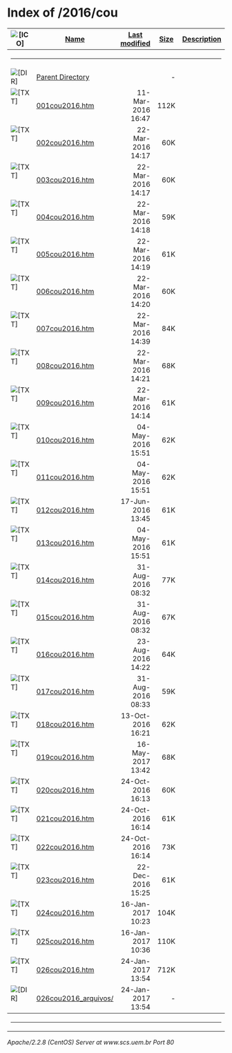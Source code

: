  <body>
<h1>Index of /2016/cou</h1>
<table><tr><th><img src="/icons/blank.gif" alt="[ICO]"></th><th><a href="?C=N;O=D">Name</a></th><th><a href="?C=M;O=A">Last modified</a></th><th><a href="?C=S;O=A">Size</a></th><th><a href="?C=D;O=A">Description</a></th></tr><tr><th colspan="5"><hr></th></tr>
<tr><td valign="top"><img src="/icons/back.gif" alt="[DIR]"></td><td><a href="/2016/">Parent Directory</a></td><td>&nbsp;</td><td align="right">  - </td></tr>
<tr><td valign="top"><img src="/icons/text.gif" alt="[TXT]"></td><td><a href="001cou2016.htm">001cou2016.htm</a></td><td align="right">11-Mar-2016 16:47  </td><td align="right">112K</td></tr>
<tr><td valign="top"><img src="/icons/text.gif" alt="[TXT]"></td><td><a href="002cou2016.htm">002cou2016.htm</a></td><td align="right">22-Mar-2016 14:17  </td><td align="right"> 60K</td></tr>
<tr><td valign="top"><img src="/icons/text.gif" alt="[TXT]"></td><td><a href="003cou2016.htm">003cou2016.htm</a></td><td align="right">22-Mar-2016 14:17  </td><td align="right"> 60K</td></tr>
<tr><td valign="top"><img src="/icons/text.gif" alt="[TXT]"></td><td><a href="004cou2016.htm">004cou2016.htm</a></td><td align="right">22-Mar-2016 14:18  </td><td align="right"> 59K</td></tr>
<tr><td valign="top"><img src="/icons/text.gif" alt="[TXT]"></td><td><a href="005cou2016.htm">005cou2016.htm</a></td><td align="right">22-Mar-2016 14:19  </td><td align="right"> 61K</td></tr>
<tr><td valign="top"><img src="/icons/text.gif" alt="[TXT]"></td><td><a href="006cou2016.htm">006cou2016.htm</a></td><td align="right">22-Mar-2016 14:20  </td><td align="right"> 60K</td></tr>
<tr><td valign="top"><img src="/icons/text.gif" alt="[TXT]"></td><td><a href="007cou2016.htm">007cou2016.htm</a></td><td align="right">22-Mar-2016 14:39  </td><td align="right"> 84K</td></tr>
<tr><td valign="top"><img src="/icons/text.gif" alt="[TXT]"></td><td><a href="008cou2016.htm">008cou2016.htm</a></td><td align="right">22-Mar-2016 14:21  </td><td align="right"> 68K</td></tr>
<tr><td valign="top"><img src="/icons/text.gif" alt="[TXT]"></td><td><a href="009cou2016.htm">009cou2016.htm</a></td><td align="right">22-Mar-2016 14:14  </td><td align="right"> 61K</td></tr>
<tr><td valign="top"><img src="/icons/text.gif" alt="[TXT]"></td><td><a href="010cou2016.htm">010cou2016.htm</a></td><td align="right">04-May-2016 15:51  </td><td align="right"> 62K</td></tr>
<tr><td valign="top"><img src="/icons/text.gif" alt="[TXT]"></td><td><a href="011cou2016.htm">011cou2016.htm</a></td><td align="right">04-May-2016 15:51  </td><td align="right"> 62K</td></tr>
<tr><td valign="top"><img src="/icons/text.gif" alt="[TXT]"></td><td><a href="012cou2016.htm">012cou2016.htm</a></td><td align="right">17-Jun-2016 13:45  </td><td align="right"> 61K</td></tr>
<tr><td valign="top"><img src="/icons/text.gif" alt="[TXT]"></td><td><a href="013cou2016.htm">013cou2016.htm</a></td><td align="right">04-May-2016 15:51  </td><td align="right"> 61K</td></tr>
<tr><td valign="top"><img src="/icons/text.gif" alt="[TXT]"></td><td><a href="014cou2016.htm">014cou2016.htm</a></td><td align="right">31-Aug-2016 08:32  </td><td align="right"> 77K</td></tr>
<tr><td valign="top"><img src="/icons/text.gif" alt="[TXT]"></td><td><a href="015cou2016.htm">015cou2016.htm</a></td><td align="right">31-Aug-2016 08:32  </td><td align="right"> 67K</td></tr>
<tr><td valign="top"><img src="/icons/text.gif" alt="[TXT]"></td><td><a href="016cou2016.htm">016cou2016.htm</a></td><td align="right">23-Aug-2016 14:22  </td><td align="right"> 64K</td></tr>
<tr><td valign="top"><img src="/icons/text.gif" alt="[TXT]"></td><td><a href="017cou2016.htm">017cou2016.htm</a></td><td align="right">31-Aug-2016 08:33  </td><td align="right"> 59K</td></tr>
<tr><td valign="top"><img src="/icons/text.gif" alt="[TXT]"></td><td><a href="018cou2016.htm">018cou2016.htm</a></td><td align="right">13-Oct-2016 16:21  </td><td align="right"> 62K</td></tr>
<tr><td valign="top"><img src="/icons/text.gif" alt="[TXT]"></td><td><a href="019cou2016.htm">019cou2016.htm</a></td><td align="right">16-May-2017 13:42  </td><td align="right"> 68K</td></tr>
<tr><td valign="top"><img src="/icons/text.gif" alt="[TXT]"></td><td><a href="020cou2016.htm">020cou2016.htm</a></td><td align="right">24-Oct-2016 16:13  </td><td align="right"> 60K</td></tr>
<tr><td valign="top"><img src="/icons/text.gif" alt="[TXT]"></td><td><a href="021cou2016.htm">021cou2016.htm</a></td><td align="right">24-Oct-2016 16:14  </td><td align="right"> 61K</td></tr>
<tr><td valign="top"><img src="/icons/text.gif" alt="[TXT]"></td><td><a href="022cou2016.htm">022cou2016.htm</a></td><td align="right">24-Oct-2016 16:14  </td><td align="right"> 73K</td></tr>
<tr><td valign="top"><img src="/icons/text.gif" alt="[TXT]"></td><td><a href="023cou2016.htm">023cou2016.htm</a></td><td align="right">22-Dec-2016 15:25  </td><td align="right"> 61K</td></tr>
<tr><td valign="top"><img src="/icons/text.gif" alt="[TXT]"></td><td><a href="024cou2016.htm">024cou2016.htm</a></td><td align="right">16-Jan-2017 10:23  </td><td align="right">104K</td></tr>
<tr><td valign="top"><img src="/icons/text.gif" alt="[TXT]"></td><td><a href="025cou2016.htm">025cou2016.htm</a></td><td align="right">16-Jan-2017 10:36  </td><td align="right">110K</td></tr>
<tr><td valign="top"><img src="/icons/text.gif" alt="[TXT]"></td><td><a href="026cou2016.htm">026cou2016.htm</a></td><td align="right">24-Jan-2017 13:54  </td><td align="right">712K</td></tr>
<tr><td valign="top"><img src="/icons/folder.gif" alt="[DIR]"></td><td><a href="026cou2016_arquivos/">026cou2016_arquivos/</a></td><td align="right">24-Jan-2017 13:54  </td><td align="right">  - </td></tr>
<tr><th colspan="5"><hr></th></tr>
</table>
<address>Apache/2.2.8 (CentOS) Server at www.scs.uem.br Port 80</address>
</body></html>
